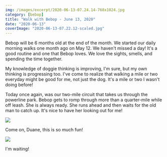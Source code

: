 ```yaml
---
img: /images/excerpt/2020-06-13-07.24.14-768x1024.jpg
category: [bebop]
title: "Walk with Bebop - June 13, 2020"
date: "2020-06-13"
coverImage: "2020-06-13-07.22.12-scaled.jpg"
---
```


Bebop will be 6 months old at the end of the month. We started our daily morning walks one month ago on May 12. We haven't missed a day! It's a good routine and one that Bebop loves. We love the sights, smells, and spending the time together.

My knowledge of doggie thinking is improving, I'm sure, but my own thinking is progressing too. I've come to realize that walking a mile or two everyday might be good for me, not just the dog. It's a mile or two I wasn't doing before!

Today once again, was our two-mile circuit that takes us through the powerline park. Bebop gets to romp through more than a quarter-mile while off leash. She is always ready. She runs ahead and then waits for the old man to catch up. It's nice to have her looking out for me!

![](/images/2020-06-13-07.24.14-768x1024.jpg)

Come on, Duane, this is so much fun!  

![](/images/2020-06-13-07.22.12-1024x768.jpg)

I'm waiting!
